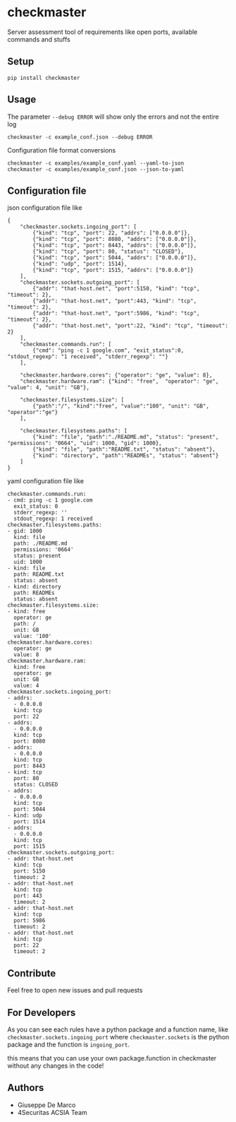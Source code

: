 # checkmaster
Server assessment tool of requirements like open ports, available commands and stuffs

## Setup

````
pip install checkmaster
````

## Usage

The parameter `--debug ERROR` will show only the errors and not the entire log
````
checkmaster -c example_conf.json --debug ERROR
````

Configuration file format conversions
````
checkmaster -c examples/example_conf.yaml --yaml-to-json
checkmaster -c examples/example_conf.json --json-to-yaml
````


## Configuration file

json configuration file like

````
{
    "checkmaster.sockets.ingoing_port": [
        {"kind": "tcp", "port": 22, "addrs": ["0.0.0.0"]},
        {"kind": "tcp", "port": 8080, "addrs": ["0.0.0.0"]},
        {"kind": "tcp", "port": 8443, "addrs": ["0.0.0.0"]},
        {"kind": "tcp", "port": 80, "status": "CLOSED"},
        {"kind": "tcp", "port": 5044, "addrs": ["0.0.0.0"]},
        {"kind": "udp", "port": 1514},
        {"kind": "tcp", "port": 1515, "addrs": ["0.0.0.0"]}
    ],
    "checkmaster.sockets.outgoing_port": [
        {"addr": "that-host.net", "port":5150, "kind": "tcp", "timeout": 2},
        {"addr": "that-host.net", "port":443, "kind": "tcp", "timeout": 2},
        {"addr": "that-host.net", "port":5986, "kind": "tcp", "timeout": 2},
        {"addr": "that-host.net", "port":22, "kind": "tcp", "timeout": 2}
    ],
    "checkmaster.commands.run": [
        {"cmd": "ping -c 1 google.com", "exit_status":0, "stdout_regexp": "1 received", "stderr_regexp": ""}
    ],

    "checkmaster.hardware.cores": {"operator": "ge", "value": 8},
    "checkmaster.hardware.ram": {"kind": "free",  "operator": "ge", "value": 4, "unit": "GB"},

    "checkmaster.filesystems.size": [
        {"path":"/", "kind":"free", "value":"100", "unit": "GB", "operator":"ge"}
    ],

    "checkmaster.filesystems.paths": [
        {"kind": "file", "path":"./README.md", "status": "present", "permissions": "0664", "uid": 1000, "gid": 1000},
        {"kind": "file", "path":"README.txt", "status": "absent"},
        {"kind": "directory", "path":"READMEs", "status": "absent"}
    ]
}
````


yaml configuration file like

````
checkmaster.commands.run:
- cmd: ping -c 1 google.com
  exit_status: 0
  stderr_regexp: ''
  stdout_regexp: 1 received
checkmaster.filesystems.paths:
- gid: 1000
  kind: file
  path: ./README.md
  permissions: '0664'
  status: present
  uid: 1000
- kind: file
  path: README.txt
  status: absent
- kind: directory
  path: READMEs
  status: absent
checkmaster.filesystems.size:
- kind: free
  operator: ge
  path: /
  unit: GB
  value: '100'
checkmaster.hardware.cores:
  operator: ge
  value: 8
checkmaster.hardware.ram:
  kind: free
  operator: ge
  unit: GB
  value: 4
checkmaster.sockets.ingoing_port:
- addrs:
  - 0.0.0.0
  kind: tcp
  port: 22
- addrs:
  - 0.0.0.0
  kind: tcp
  port: 8080
- addrs:
  - 0.0.0.0
  kind: tcp
  port: 8443
- kind: tcp
  port: 80
  status: CLOSED
- addrs:
  - 0.0.0.0
  kind: tcp
  port: 5044
- kind: udp
  port: 1514
- addrs:
  - 0.0.0.0
  kind: tcp
  port: 1515
checkmaster.sockets.outgoing_port:
- addr: that-host.net
  kind: tcp
  port: 5150
  timeout: 2
- addr: that-host.net
  kind: tcp
  port: 443
  timeout: 2
- addr: that-host.net
  kind: tcp
  port: 5986
  timeout: 2
- addr: that-host.net
  kind: tcp
  port: 22
  timeout: 2
````

## Contribute

Feel free to open new issues and pull requests

## For Developers

As you can see each rules have a python package and a function name, like `checkmaster.sockets.ingoing_port`
 where `checkmaster.sockets` is the python package and the function is `ingoing_port`.

 this means that you can use your own package.function in checkmaster without any changes in the code!

## Authors

- Giuseppe De Marco
- 4Securitas ACSIA Team
